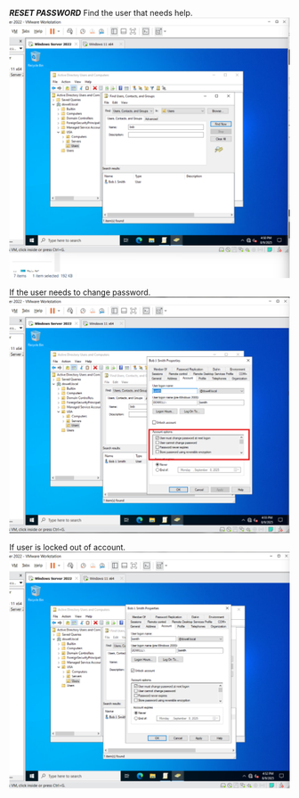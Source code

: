 ***RESET PASSWORD***
Find the user that needs help.
![image alt](https://github.com/Salayne/ActiveDirectoryHomeLab/blob/main/Reset%20Password/findUser.png)

If the user needs to change password.
![image alt](https://github.com/Salayne/ActiveDirectoryHomeLab/blob/main/Reset%20Password/changePasswordAD.png)

If user is locked out of account.
![image alt](https://github.com/Salayne/ActiveDirectoryHomeLab/blob/main/Reset%20Password/unlockAccount.png)
